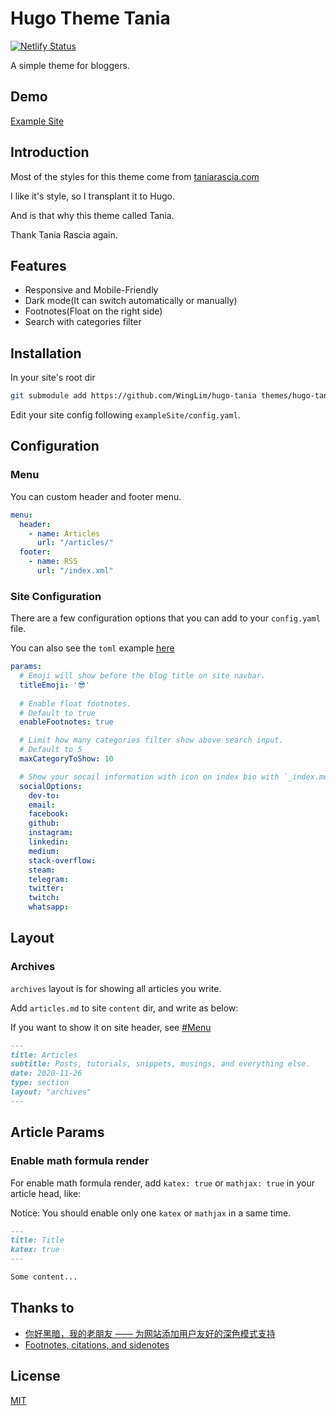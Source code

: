 # Hugo Theme Tania

[![Netlify Status](https://api.netlify.com/api/v1/badges/bae5db51-7cc6-41e2-9615-029ade8aa264/deploy-status)](https://app.netlify.com/sites/hugo-tania/deploys)

A simple theme for bloggers.

## Demo

[Example Site](https://hugo-tania.netlify.app/)

## Introduction
Most of the styles for this theme come from [taniarascia.com](https://github.com/taniarascia/taniarascia.com)

I like it's style, so I transplant it to Hugo.

And is that why this theme called Tania.

Thank Tania Rascia again.

## Features

- Responsive and Mobile-Friendly
- Dark mode(It can switch automatically or manually)
- Footnotes(Float on the right side)
- Search with categories filter

## Installation

In your site's root dir

```bash
git submodule add https://github.com/WingLim/hugo-tania themes/hugo-tania
```

Edit your site config following `exampleSite/config.yaml`.

## Configuration

### Menu

You can custom header and footer menu.

```yaml
menu:
  header:
    - name: Articles
      url: "/articles/"
  footer:
    - name: RSS
      url: "/index.xml"
```

### Site Configuration

There are a few configuration options that you can add to your `config.yaml` file.

You can also see the `toml` example [here](https://github.com/WingLim/hugo-tania/blob/main/exampleSite/config.toml)

```yaml
params:
  # Emoji will show before the blog title on site navbar.
  titleEmoji: '😎'
  
  # Enable float footnotes.
  # Default to true
  enableFootnotes: true

  # Limit how many categories filter show above search input.
  # Default to 5
  maxCategoryToShow: 10

  # Show your socail information with icon on index bio with `_index.md` content.
  socialOptions:
    dev-to:
    email:
    facebook:
    github:
    instagram:
    linkedin:
    medium:
    stack-overflow:
    steam:
    telegram:
    twitter:
    twitch:
    whatsapp:
```

## Layout

### Archives

`archives` layout is for showing all articles you write.

Add `articles.md` to site `content` dir, and write as below:

If you want to show it on site header, see [#Menu](#menu)

```markdown
---
title: Articles
subtitle: Posts, tutorials, snippets, musings, and everything else.
date: 2020-11-26
type: section
layout: "archives"
---
```

## Article Params

### Enable math formula render

For enable math formula render, add `katex: true` or `mathjax: true` in your article head, like:

Notice: You should enable only one `katex` or `mathjax` in a same time.

```markdown
---
title: Title
katex: true
---

Some content...

```

## Thanks to
- [你好黑暗，我的老朋友 —— 为网站添加用户友好的深色模式支持](https://blog.skk.moe/post/hello-darkmode-my-old-friend/)
- [Footnotes, citations, and sidenotes](https://prose.yihui.org/about/#footnotes-citations-and-sidenotes)

## License

[MIT](https://github.com/WingLim/hugo-tania/blob/main/LICENSE)